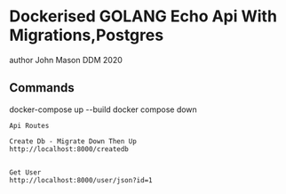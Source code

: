 # Dockerised GOLANG Echo Api With Migrations,Postgres 
author John Mason DDM 2020

## Commands 
docker-compose up --build
docker compose down 

```
Api Routes

Create Db - Migrate Down Then Up 
http://localhost:8000/createdb


Get User
http://localhost:8000/user/json?id=1

```
